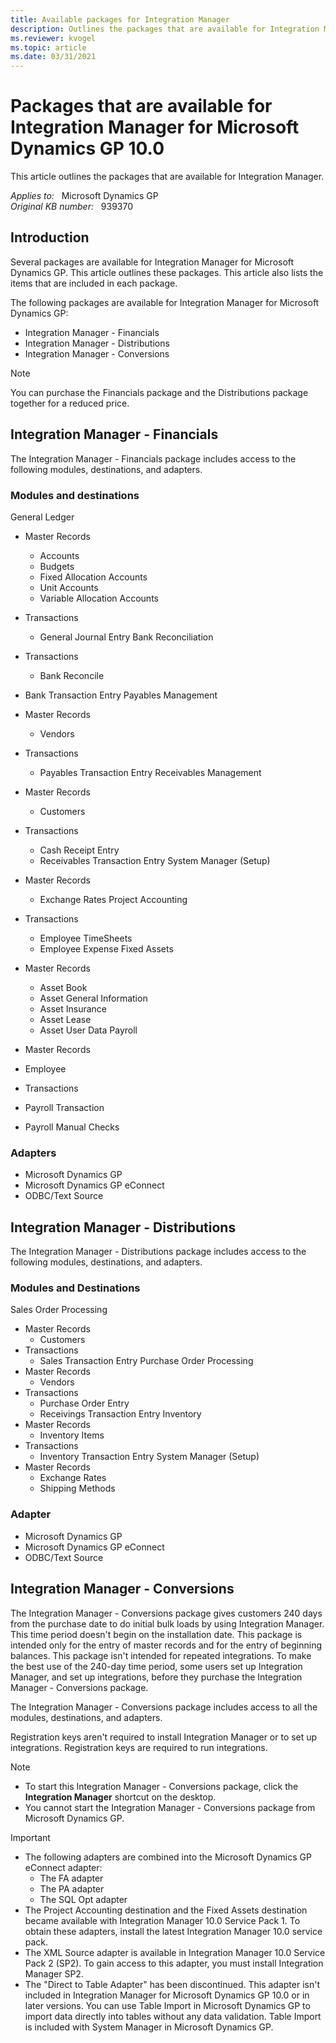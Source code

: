```yaml
---
title: Available packages for Integration Manager
description: Outlines the packages that are available for Integration Manager. Lists the items that are included in each package.
ms.reviewer: kvogel
ms.topic: article
ms.date: 03/31/2021
---
```

# Packages that are available for Integration Manager for Microsoft Dynamics GP 10.0

This article outlines the packages that are available for Integration Manager.

_Applies to:_ &nbsp; Microsoft Dynamics GP  
_Original KB number:_ &nbsp; 939370

## Introduction

Several packages are available for Integration Manager for Microsoft Dynamics GP. This article outlines these packages. This article also lists the items that are included in each package.

The following packages are available for Integration Manager for Microsoft Dynamics GP:

- Integration Manager - Financials
- Integration Manager - Distributions
- Integration Manager - Conversions

> [!NOTE]
> You can purchase the Financials package and the Distributions package together for a reduced price.

## Integration Manager - Financials

The Integration Manager - Financials package includes access to the following modules, destinations, and adapters.

### Modules and destinations

General Ledger

- Master Records
  - Accounts
  - Budgets
  - Fixed Allocation Accounts
  - Unit Accounts
  - Variable Allocation Accounts
- Transactions
  - General Journal Entry Bank Reconciliation
- Transactions
  - Bank Reconcile

- Bank Transaction Entry Payables Management
- Master Records
  - Vendors
- Transactions
  - Payables Transaction Entry Receivables Management
- Master Records
  - Customers
- Transactions
  - Cash Receipt Entry
  - Receivables Transaction Entry System Manager (Setup)
- Master Records
  - Exchange Rates Project Accounting
- Transactions
  - Employee TimeSheets
  - Employee Expense Fixed Assets
- Master Records
  - Asset Book
  - Asset General Information
  - Asset Insurance
  - Asset Lease
  - Asset User Data Payroll
- Master Records
- Employee
- Transactions
- Payroll Transaction
- Payroll Manual Checks

### Adapters

- Microsoft Dynamics GP
- Microsoft Dynamics GP eConnect
- ODBC/Text Source

## Integration Manager - Distributions

The Integration Manager - Distributions package includes access to the following modules, destinations, and adapters.

### Modules and Destinations

Sales Order Processing

- Master Records
  - Customers
- Transactions
  - Sales Transaction Entry Purchase Order Processing
- Master Records
  - Vendors
- Transactions
  - Purchase Order Entry
  - Receivings Transaction Entry Inventory
- Master Records
  - Inventory Items
- Transactions
  - Inventory Transaction Entry
 System Manager (Setup)
- Master Records
  - Exchange Rates
  - Shipping Methods

### Adapter

- Microsoft Dynamics GP
- Microsoft Dynamics GP eConnect
- ODBC/Text Source

## Integration Manager - Conversions

The Integration Manager - Conversions package gives customers 240 days from the purchase date to do initial bulk loads by using Integration Manager. This time period doesn't begin on the installation date. This package is intended only for the entry of master records and for the entry of beginning balances. This package isn't intended for repeated integrations. To make the best use of the 240-day time period, some users set up Integration Manager, and set up integrations, before they purchase the Integration Manager - Conversions package.

The Integration Manager - Conversions package includes access to all the modules, destinations, and adapters.

Registration keys aren't required to install Integration Manager or to set up integrations. Registration keys are required to run integrations.

> [!NOTE]
>
> - To start this Integration Manager - Conversions package, click the **Integration Manager** shortcut on the desktop.
> - You cannot start the Integration Manager - Conversions package from Microsoft Dynamics GP.

> [!IMPORTANT]
>
> - The following adapters are combined into the Microsoft Dynamics GP eConnect adapter:
>   - The FA adapter
>   - The PA adapter
>   - The SQL Opt adapter
> - The Project Accounting destination and the Fixed Assets destination became available with Integration Manager 10.0 Service Pack 1. To obtain these adapters, install the latest Integration Manager 10.0 service pack.
> - The XML Source adapter is available in Integration Manager 10.0 Service Pack 2 (SP2). To gain access to this adapter, you must install Integration Manager SP2.
> - The "Direct to Table Adapter" has been discontinued. This adapter isn't included in Integration Manager for Microsoft Dynamics GP 10.0 or in later versions. You can use Table Import in Microsoft Dynamics GP to import data directly into tables without any data validation. Table Import is included with System Manager in Microsoft Dynamics GP.
